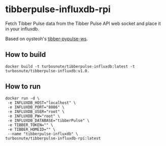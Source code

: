 # tibberpulse-influxdb-rpi
Fetch Tibber Pulse data from the Tibber Pulse API web socket and place it in your influxdb.

Based on oysteoh's [tibber-pypulse-ws](https://github.com/oysteoh/tibber-pypulse-ws).

## How to build
```
docker build -t turbosnute/tibberpulse-influxdb:latest -t turbosnute/tibberpulse-influxdb:v1.0.
```

## How to run
```
docker run -d \
 -e INFLUXDB_HOST="localhost" \
 -e INFLUXDB_PORT="8086" \
 -e INFLUXDB_USER="root" \
 -e INFLUXDB_PW="root" \
 -e INFLUXDB_DATABASE="tibberPulse" \
 -e TIBBER_TOKEN="" \
 -e TIBBER_HOMEID="" \
 --name "tibberpulse-influxdb" \
turbosnute/tibberpulse-influxdb-rpi:latest
```

